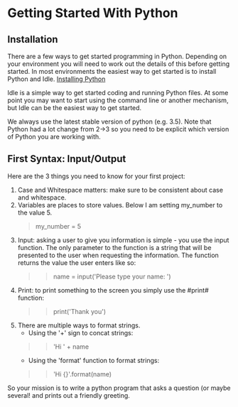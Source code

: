 # Getting Started With Python

## Installation
There are a few ways to get started programming in Python. Depending on your
environment you will need to work out the details of this before getting
started. In most environments the easiest way to get started is to install
Python and Idle.
[Installing Python](https://www.python.org/downloads/)

Idle is a simple way to get started coding and running Python files. At some
point you may want to start using the command line or another mechanism, but
Idle can be the easiest way to get started.

We always use the latest stable version of python (e.g. 3.5). Note that Python
had a lot change from 2->3 so you need to be explicit which version of Python
you are working with.

## First Syntax: Input/Output
Here are the 3 things you need to know for your first project:
1. Case and Whitespace matters:  make sure to be consistent about case
   and whitespace.
2. Variables are places to store values. Below I am setting my_number to
   the value 5.
   > my_number = 5
3. Input: asking a user to give you information is simple - you use the
   input function.  The only parameter to the function is a string that
   will be presented to the user when requesting the information.  The
   function returns the value the user enters like so:
   >> name = input('Please type your name: ')
4. Print: to print something to the screen you simply use the #print#
   function:
   >> print('Thank you')
5. There are multiple ways to format strings.
    * Using the '+' sign to concat strings:
    >> 'Hi ' + name
    * Using the 'format' function to format strings:
    >> 'Hi {}'.format(name)

So your mission is to write a python program that asks a question (or maybe
several! and prints out a friendly greeting.
